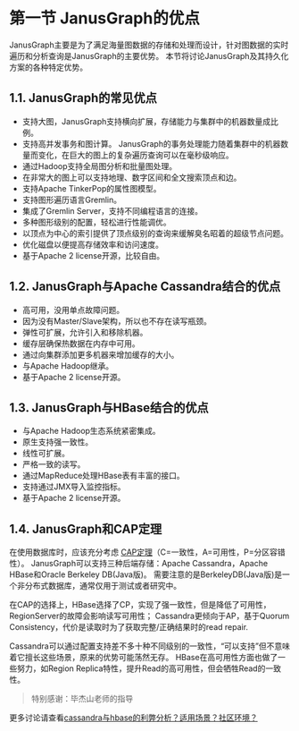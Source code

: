 # 第一节 JanusGraph的优点

JanusGraph主要是为了满足海量图数据的存储和处理而设计，针对图数据的实时遍历和分析查询是JanusGraph的主要优势。
本节将讨论JanusGraph及其持久化方案的各种特定优势。

## 1.1. JanusGraph的常见优点

* 支持大图，JanusGraph支持横向扩展，存储能力与集群中的机器数量成比例。
* 支持高并发事务和图计算。 JanusGraph的事务处理能力随着集群中的机器数量而变化，在巨大的图上的复杂遍历查询可以在毫秒级响应。
* 通过Hadoop支持全局图分析和批量图处理。
* 在非常大的图上可以支持地理、数字区间和全文搜索顶点和边。
* 支持Apache TinkerPop的属性图模型。
* 支持图形遍历语言Gremlin。
* 集成了Gremlin Server，支持不同编程语言的连接。
* 多种图形级别的配置，轻松进行性能调优。
* 以顶点为中心的索引提供了顶点级别的查询来缓解臭名昭着的超级节点问题。
* 优化磁盘以便提高存储效率和访问速度。
* 基于Apache 2 license开源，比较自由。

## 1.2. JanusGraph与Apache Cassandra结合的优点

* 高可用，没用单点故障问题。
* 因为没有Master/Slave架构，所以也不存在读写瓶颈。
* 弹性可扩展，允许引入和移除机器。
* 缓存层确保热数据在内存中可用。
* 通过向集群添加更多机器来增加缓存的大小。
* 与Apache Hadoop继承。
* 基于Apache 2 license开源。

## 1.3. JanusGraph与HBase结合的优点

* 与Apache Hadoop生态系统紧密集成。
* 原生支持强一致性。
* 线性可扩展。
* 严格一致的读写。
* 通过MapReduce处理HBase表有丰富的接口。
* 支持通过JMX导入监控指标。
* 基于Apache 2 license开源。


## 1.4. JanusGraph和CAP定理


在使用数据库时，应该充分考虑 [CAP定理](https://baike.baidu.com/item/CAP%E5%8E%9F%E5%88%99/5712863?fr=aladdin)（C=一致性，A=可用性，P=分区容错性）。 
JanusGraph可以支持三种后端存储：Apache Cassandra，Apache HBase和Oracle Berkeley DB(Java版)。 
需要注意的是BerkeleyDB(Java版)是一个非分布式数据库，通常仅用于测试或者研究中。

在CAP的选择上，HBase选择了CP，实现了强一致性，但是降低了可用性，RegionServer的故障会影响读写可用性； 
Cassandra更倾向于AP，基于Quorum Consistency，代价是读取时为了获取完整/正确结果时的read repair.

Cassandra可以通过配置支持差不多十种不同级别的一致性，“可以支持”但不意味着它擅长这些场景，原来的优势可能荡然无存。
HBase在高可用性方面也做了一些努力，如Region Replica特性，提升Read的高可用性，但会牺牲Read的一致性。

>特别感谢：毕杰山老师的指导

更多讨论请查看[cassandra与hbase的利弊分析？适用场景？社区环境？](https://www.zhihu.com/question/20152327)